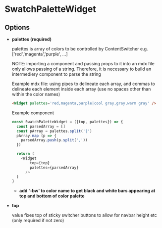 # SwatchPaletteWidget

## Options

* **palettes (required)**

  palettes is array of colors to be controlled by ContentSwitcher e.g. ['red','magenta','purple', ...]

  NOTE: importing a component and passing props to it into an mdx file only allows passing of a string. 
  Therefore, it is necessary to build an intermediery component to parse the string 

  Example mdx file: using pipes to delineate each array, and commas 
  to delineate each element inside each array (use no spaces other than within the color names)

  ```html
  <Widget palettes='red,magenta,purple|cool gray,gray,warm gray' />
  ```

  Example component

  ```javascript
  const SwatchPaletteWidget = ({top, palettes}) => {
    const parsedArray = []
    const pArray = palettes.split('|') 
    pArray.map (p => {
      parsedArray.push(p.split(','))
    })

    return (
      <Widget
          top={top}
          palettes={parsedArray}
        />
    )
  }
  ```

  * **add '-bw' to color name to get black and white bars appearing at top and bottom of color palette**
  

* **top**

  value fixes top of sticky switcher buttons to allow for navbar height etc (only required if not zero)